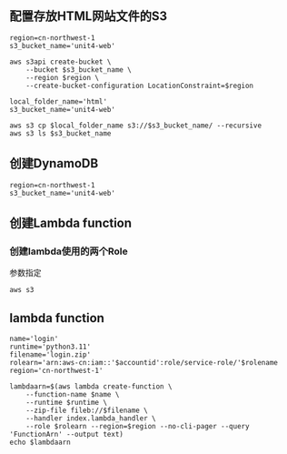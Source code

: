 ## 配置存放HTML网站文件的S3
```
region=cn-northwest-1
s3_bucket_name='unit4-web'
```
```
aws s3api create-bucket \
    --bucket $s3_bucket_name \
    --region $region \
    --create-bucket-configuration LocationConstraint=$region
```


```
local_folder_name='html'
s3_bucket_name='unit4-web'
```
```
aws s3 cp $local_folder_name s3://$s3_bucket_name/ --recursive
aws s3 ls $s3_bucket_name
```
## 创建DynamoDB
```
region=cn-northwest-1
s3_bucket_name='unit4-web'
```

## 创建Lambda function
### 创建lambda使用的两个Role
参数指定
```
aws s3
```
## lambda function
```
name='login'
runtime='python3.11'
filename='login.zip'
rolearn='arn:aws-cn:iam::'$accountid':role/service-role/'$rolename
region='cn-northwest-1'

```

```
lambdaarn=$(aws lambda create-function \
    --function-name $name \
    --runtime $runtime \
    --zip-file fileb://$filename \
    --handler index.lambda_handler \
    --role $rolearn --region=$region --no-cli-pager --query 'FunctionArn' --output text)
echo $lambdaarn
```
